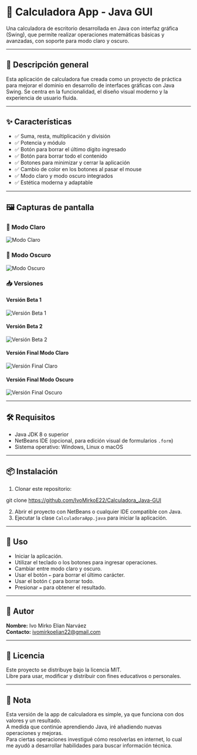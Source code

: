 # 📱 Calculadora App - Java GUI

Una calculadora de escritorio desarrollada en Java con interfaz gráfica (Swing), que permite realizar operaciones matemáticas básicas y avanzadas, con soporte para modo claro y oscuro.

---

## 🧾 Descripción general

Esta aplicación de calculadora fue creada como un proyecto de práctica para mejorar el dominio en desarrollo de interfaces gráficas con Java Swing. Se centra en la funcionalidad, el diseño visual moderno y la experiencia de usuario fluida.

---

## ✨ Características

- ✅ Suma, resta, multiplicación y división  
- ✅ Potencia y módulo  
- ✅ Botón para borrar el último dígito ingresado  
- ✅ Botón para borrar todo el contenido  
- ✅ Botones para minimizar y cerrar la aplicación  
- ✅ Cambio de color en los botones al pasar el mouse  
- ✅ Modo claro y modo oscuro integrados  
- ✅ Estética moderna y adaptable  

---

## 🖼️ Capturas de pantalla

### 🔆 Modo Claro  
![Modo Claro](capturas/modoClaro.png)

### 🌙 Modo Oscuro  
![Modo Oscuro](capturas/modoOscuro.png)

### 📥 Versiones

#### Versión Beta 1  
![Versión Beta 1](Multimedia/VersionBeta1.png)

#### Versión Beta 2  
![Versión Beta 2](Multimedia/VersionBeta2.png)

#### Versión Final Modo Claro  
![Versión Final Claro](Multimedia/VersionFinalModoClaro.png)

#### Versión Final Modo Oscuro  
![Versión Final Oscuro](Multimedia/VersionFinalModoOscuro.png)

---

## 🛠️ Requisitos

- Java JDK 8 o superior  
- NetBeans IDE (opcional, para edición visual de formularios `.form`)  
- Sistema operativo: Windows, Linux o macOS  

---

## 📦 Instalación

1. Clonar este repositorio:

git clone https://github.com/IvoMirkoE22/Calculadora_Java-GUI

2. Abrir el proyecto con NetBeans o cualquier IDE compatible con Java.  
3. Ejecutar la clase `CalculadoraApp.java` para iniciar la aplicación.

---

## 🚀 Uso

- Iniciar la aplicación.  
- Utilizar el teclado o los botones para ingresar operaciones.  
- Cambiar entre modo claro y oscuro.  
- Usar el botón `←` para borrar el último carácter.  
- Usar el botón `C` para borrar todo.  
- Presionar `=` para obtener el resultado.

---

## 🙌 Autor

**Nombre:** Ivo Mirko Elian Narváez  
**Contacto:** ivomirkoelian22@gmail.com

---

## 📃 Licencia

Este proyecto se distribuye bajo la licencia MIT.  
Libre para usar, modificar y distribuir con fines educativos o personales.

---

## 📝 Nota

Esta versión de la app de calculadora es simple, ya que funciona con dos valores y un resultado.  
A medida que continúe aprendiendo Java, iré añadiendo nuevas operaciones y mejoras.  
Para ciertas operaciones investigué cómo resolverlas en internet, lo cual me ayudó a desarrollar habilidades para buscar información técnica.
